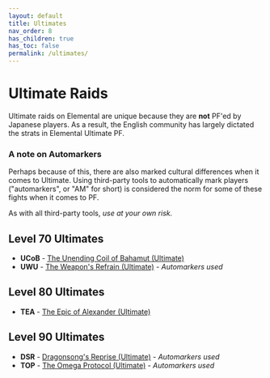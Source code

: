 ```yaml
---
layout: default
title: Ultimates
nav_order: 8
has_children: true
has_toc: false
permalink: /ultimates/
---
```


# Ultimate Raids

Ultimate raids on Elemental are unique because they are **not** PF'ed by Japanese players. As a result, the English community has largely dictated the strats in Elemental Ultimate PF.

### A note on Automarkers

Perhaps because of this, there are also marked cultural differences when it comes to Ultimate. Using third-party tools to automatically mark players ("automarkers", or "AM" for short) is considered the norm for some of these fights when it comes to PF.

As with all third-party tools, *use at your own risk.*

## Level 70 Ultimates

- **UCoB** - [The Unending Coil of Bahamut (Ultimate)](ucob/index.en.md)
- **UWU** - [The Weapon's Refrain (Ultimate)](uwu/index.en.md) - *Automarkers used*

## Level 80 Ultimates

- **TEA** - [The Epic of Alexander (Ultimate)](tea/index.en.md)

## Level 90 Ultimates

- **DSR** - [Dragonsong's Reprise (Ultimate)](dsr/index.en.md) - *Automarkers used*
- **TOP** - [The Omega Protocol (Ultimate)](top/index.en.md) - *Automarkers used*

<script data-goatcounter="https://tuufless.goatcounter.com/count"
        async src="//gc.zgo.at/count.js"></script>
